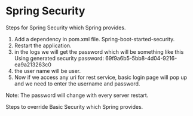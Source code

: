 # Spring Security

Steps for Spring Security which Spring provides.

1. Add a dependency in pom.xml file. Spring-boot-started-security.
2. Restart the application.
3. in the logs we will get the password which will be something like this
	Using generated security password: 69f9a6b5-5bb8-4d04-9216-ea9a213263c0
4. the user name will be user.
5. Now if we access any uri for rest service, basic login page will pop up and we need to enter the username and password.

Note: The password will change with every server restart.

Steps to override Basic Security which Spring provides.

